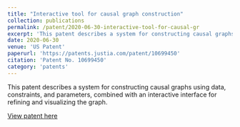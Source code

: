 ```yaml
---
title: "Interactive tool for causal graph construction"
collection: publications
permalink: /patent/2020-06-30-interactive-tool-for-causal-gr
excerpt: 'This patent describes a system for constructing causal graphs using data, constraints, and parameters, combined with an interactive interface for refining and visualizing the graph.'
date: 2020-06-30
venue: 'US Patent'
paperurl: 'https://patents.justia.com/patent/10699450'
citation: 'Patent No. 10699450'
category: 'patents'
---
```

This patent describes a system for constructing causal graphs using data, constraints, and parameters, combined with an interactive interface for refining and visualizing the graph.

[View patent here](https://patents.justia.com/patent/10699450)
